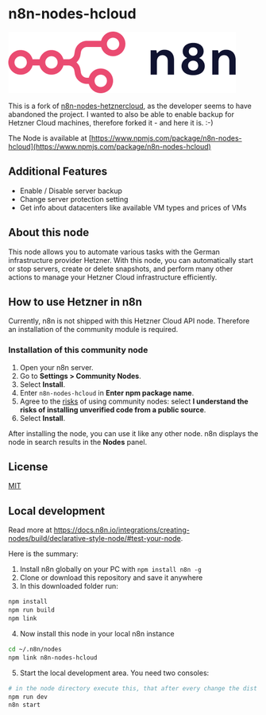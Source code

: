 # n8n-nodes-hcloud

![n8n.io - Workflow Automation](https://raw.githubusercontent.com/n8n-io/n8n/master/assets/n8n-logo.png)

This is a fork of [n8n-nodes-hetznercloud](https://www.npmjs.com/package/n8n-nodes-hetznercloud), as the developer seems to have abandoned the project. I wanted to also be able to enable backup for Hetzner Cloud machines, therefore forked it - and here it is. :-)

The Node is available at [https://www.npmjs.com/package/n8n-nodes-hcloud](https://www.npmjs.com/package/n8n-nodes-hcloud)

## Additional Features
- Enable / Disable server backup
- Change server protection setting
- Get info about datacenters like available VM types and prices of VMs

## About this node

This node allows you to automate various tasks with the German infrastructure provider Hetzner. With this node, you can automatically start or stop servers, create or delete snapshots, and perform many other actions to manage your Hetzner Cloud infrastructure efficiently.

## How to use Hetzner in n8n

Currently, n8n is not shipped with this Hetzner Cloud API node. Therefore an installation of the community module is required.

### Installation of this community node

1. Open your n8n server.
1. Go to **Settings > Community Nodes**.
1. Select **Install**.
1. Enter `n8n-nodes-hcloud` in **Enter npm package name**.
1. Agree to the [risks](https://docs.n8n.io/integrations/community-nodes/risks/) of using community nodes: select **I understand the risks of installing unverified code from a public source**.
1. Select **Install**.

After installing the node, you can use it like any other node. n8n displays the node in search results in the **Nodes** panel.

## License

[MIT](https://github.com/n8n-io/n8n-nodes-starter/blob/master/LICENSE.md)

## Local development

Read more at https://docs.n8n.io/integrations/creating-nodes/build/declarative-style-node/#test-your-node.

Here is the summary:

1. Install n8n globally on your PC with `npm install n8n -g`
2. Clone or download this repository and save it anywhere
3. In this downloaded folder run:

```bash
npm install
npm run build
npm link
```

4. Now install this node in your local n8n instance

```bash
cd ~/.n8n/nodes
npm link n8n-nodes-hcloud
```

5. Start the local development area. You need two consoles:

```bash
# in the node directory execute this, that after every change the dist directory is updated
npm run dev
n8n start
```
